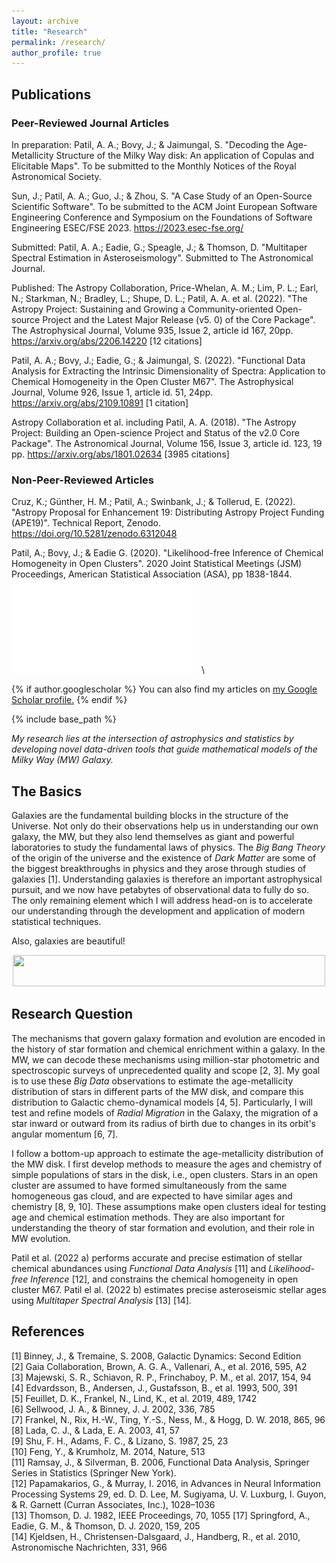 ```yaml
---
layout: archive
title: "Research"
permalink: /research/
author_profile: true
---
```


Publications
------------

### Peer-Reviewed Journal Articles


In preparation:
Patil, A. A.; Bovy, J.; & Jaimungal, S. "Decoding the Age-Metallicity Structure of the Milky Way disk: An application of Copulas and Elicitable Maps". To be submitted to the Monthly Notices of the Royal Astronomical Society.

Sun, J.; Patil, A. A.; Guo, J.; & Zhou, S. "A Case Study of an Open-Source Scientific Software". To be submitted to the ACM Joint European Software Engineering Conference and Symposium on the Foundations of Software Engineering ESEC/FSE 2023. https://2023.esec-fse.org/

Submitted:
Patil, A. A.; Eadie, G.; Speagle, J.; & Thomson, D. "Multitaper Spectral Estimation in Asteroseismology". Submitted to The Astronomical Journal.

Published:
The Astropy Collaboration, Price-Whelan, A. M.; Lim, P. L.; Earl, N.; Starkman, N.; Bradley, L.; Shupe, D. L.; Patil, A. A. et al. (2022). "The Astropy Project: Sustaining and Growing a Community-oriented Open-source Project and the Latest Major Release (v5. 0) of the Core Package". The Astrophysical Journal, Volume 935, Issue 2, article id 167, 20pp. https://arxiv.org/abs/2206.14220 [12 citations]

Patil, A. A.; Bovy, J.; Eadie, G.; & Jaimungal, S. (2022). "Functional Data Analysis for Extracting the Intrinsic Dimensionality of Spectra: Application to Chemical Homogeneity in the Open Cluster M67". The Astrophysical Journal, Volume 926, Issue 1, article id. 51, 24pp. https://arxiv.org/abs/2109.10891 [1 citation]

Astropy Collaboration et al. including Patil, A. A. (2018). "The Astropy Project: Building an Open-science Project and Status of the v2.0 Core Package". The Astronomical Journal, Volume 156, Issue 3, article id. 123, 19 pp. https://arxiv.org/abs/1801.02634 [3985 citations]

### Non-Peer-Reviewed Articles

Cruz, K.;  Günther, H. M.;  Patil, A.;  Swinbank, J.; &  Tollerud, E. (2022). "Astropy Proposal for Enhancement 19: Distributing Astropy Project Funding (APE19)". Technical Report, Zenodo. https://doi.org/10.5281/zenodo.6312048

Patil, A.; Bovy, J.; & Eadie G. (2020). "Likelihood-free Inference of Chemical Homogeneity in Open Clusters". 2020 Joint Statistical Meetings (JSM) Proceedings, American Statistical Association (ASA), pp 1838-1844. ![link to pdf](./files/JSM_Proceedings_2020.pdf)
\\


{% if author.googlescholar %}
  You can also find my articles on <u><a href="{{author.googlescholar}}">my Google Scholar profile</a>.</u>
{% endif %}

{% include base_path %}


*My research lies at the intersection of astrophysics and statistics by developing novel data-driven tools that guide mathematical models of the Milky Way (MW) Galaxy.*

The Basics
----------
Galaxies are the fundamental building blocks in the structure of the Universe. Not only do their observations help us in understanding our own galaxy, the MW, but they also lend themselves as giant and powerful laboratories to study the fundamental laws of physics. The *Big Bang Theory* of the origin of the universe and the existence of *Dark Matter* are some of the biggest breakthroughs in physics and they arose through studies of galaxies [1]. Understanding galaxies is therefore an important astrophysical pursuit, and we now have petabytes of observational data to fully do so.  The only remaining element which I will address head-on is to accelerate our understanding through the development and application of modern statistical techniques.

Also, galaxies are beautiful!

<p align="center">
  <img width="500" height="50" src="https://aaryapatil.github.io/images/galaxy.jpg">
</p>

Research Question
-----------------
The mechanisms that govern galaxy formation and evolution are encoded in the history of star formation and chemical enrichment within a galaxy. In the MW, we can decode these mechanisms using million-star photometric and spectroscopic surveys of unprecedented quality and scope [2, 3]. My goal is to use these *Big Data* observations to estimate the age-metallicity distribution of stars in different parts of the MW disk, and compare this distribution to Galactic chemo-dynamical models [4, 5]. Particularly, I will test and refine models of *Radial Migration* in the Galaxy, the migration of a star inward or outward from its radius of birth due to changes in its orbit's angular momentum [6, 7].

I follow a bottom-up approach to estimate the age-metallicity distribution of the MW disk. I first develop methods to measure the ages and chemistry of simple populations of stars in the disk, i.e., open clusters. Stars in an open cluster are assumed to have formed simultaneously from the same homogeneous gas cloud, and are expected to have similar ages and chemistry [8, 9, 10]. These assumptions make open clusters ideal for testing age and chemical estimation methods. They are also important for understanding the theory of star formation and evolution, and their role in MW evolution.

Patil et al. (2022 a) performs accurate and precise estimation of stellar chemical abundances using *Functional Data Analysis* [11] and *Likelihood-free Inference* [12], and constrains the chemical homogeneity in open cluster M67. Patil el al. (2022 b) estimates precise asteroseismic stellar ages using *Multitaper Spectral Analysis* [13] [14].

References
----------
[1] Binney, J., & Tremaine, S. 2008, Galactic Dynamics: Second Edition\
[2] Gaia Collaboration, Brown, A. G. A., Vallenari, A., et al. 2016, 595, A2\
[3] Majewski, S. R., Schiavon, R. P., Frinchaboy, P. M., et al. 2017, 154, 94\
[4] Edvardsson, B., Andersen, J., Gustafsson, B., et al. 1993, 500, 391\
[5] Feuillet, D. K., Frankel, N., Lind, K., et al. 2019, 489, 1742\
[6] Sellwood, J. A., & Binney, J. J. 2002, 336, 785\
[7] Frankel, N., Rix, H.-W., Ting, Y.-S., Ness, M., & Hogg, D. W. 2018, 865, 96\
[8] Lada, C. J., & Lada, E. A. 2003, 41, 57\
[9] Shu, F. H., Adams, F. C., & Lizano, S. 1987, 25, 23\
[10] Feng, Y., & Krumholz, M. 2014, Nature, 513\
[11] Ramsay, J., & Silverman, B. 2006, Functional Data Analysis, Springer Series in Statistics (Springer New York).\
[12] Papamakarios, G., & Murray, I. 2016, in Advances in Neural Information Processing Systems 29, ed. D. D. Lee, M. Sugiyama, U. V. Luxburg, I. Guyon, & R. Garnett (Curran Associates, Inc.), 1028–1036\
[13] Thomson, D. J. 1982, IEEE Proceedings, 70, 1055 [17] Springford, A., Eadie, G. M., & Thomson, D. J. 2020, 159, 205\
[14] Kjeldsen, H., Christensen-Dalsgaard, J., Handberg, R., et al. 2010, Astronomische Nachrichten, 331, 966